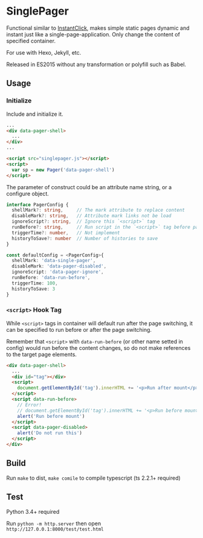 # SinglePager

Functional similar to [InstantClick](https://github.com/dieulot/instantclick/), makes simple static pages dynamic and instant just like a single-page-application. Only change the content of specified container.

For use with Hexo, Jekyll, etc.

Released in ES2015 without any transformation or polyfill such as Babel.

## Usage

### Initialize

Include and initialize it.

```html
...
<div data-pager-shell>
  ...
</div>
...

<script src="singlepager.js"></script>
<script>
  var sp = new Pager('data-pager-shell')
</script>
```

The parameter of construct could be an attribute name string, or a configure object.

```typescript
interface PagerConfig {
  shellMark?: string,     // The mark attribute to replace content
  disableMark?: string,   // Attribute mark links not be load
  ignoreScript?: string,  // Ignore this `<script>` tag
  runBefore?: string,     // Run script in the `<script>` tag before page switch
  triggerTime?: number,   // Not implement
  historyToSave?: number  // Number of histories to save
}

const defaultConfig = <PagerConfig>{
  shellMark: 'data-single-pager',
  disableMark: 'data-pager-disabled',
  ignoreScript: 'data-pager-ignore',
  runBefore: 'data-run-before',
  triggerTime: 100,
  historyToSave: 3
}

```

### `<script>` Hook Tag

While `<script>` tags in container will default run after the page switching, it can be specified to run before or after the page switching.

Remember that `<script>` with `data-run-before` (or other name setted in config) would run before the content changes, so do not make references to the target page elements.

```html
<div data-pager-shell>
  ...
  <div id="tag"></div>
  <script>
    document.getElementById('tag').innerHTML += '<p>Run after mount</p>'
  </script>
  <script data-run-before>
    // Error!
    // document.getElementById('tag').innerHTML += '<p>Run before mount</p>'
    alert('Run before mount')
  </script>
  <script data-pager-disabled>
    alert('Do not run this')
  </script>
</div>

```

## Build

Run `make` to dist, `make comile` to compile typescript (ts 2.2.1+ required)

## Test

Python 3.4+ required

Run `python -m http.server` then open `http://127.0.0.1:8000/test/test.html`


